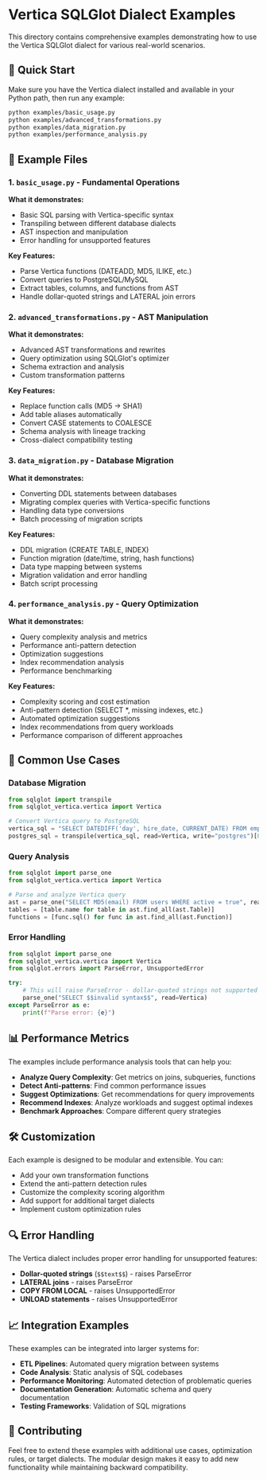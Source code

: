 # Vertica SQLGlot Dialect Examples

This directory contains comprehensive examples demonstrating how to use the Vertica SQLGlot dialect for various real-world scenarios.

## 🚀 Quick Start

Make sure you have the Vertica dialect installed and available in your Python path, then run any example:

```bash
python examples/basic_usage.py
python examples/advanced_transformations.py
python examples/data_migration.py
python examples/performance_analysis.py
```

## 📁 Example Files

### 1. `basic_usage.py` - Fundamental Operations
**What it demonstrates:**
- Basic SQL parsing with Vertica-specific syntax
- Transpiling between different database dialects
- AST inspection and manipulation
- Error handling for unsupported features

**Key Features:**
- Parse Vertica functions (DATEADD, MD5, ILIKE, etc.)
- Convert queries to PostgreSQL/MySQL
- Extract tables, columns, and functions from AST
- Handle dollar-quoted strings and LATERAL join errors

### 2. `advanced_transformations.py` - AST Manipulation
**What it demonstrates:**
- Advanced AST transformations and rewrites
- Query optimization using SQLGlot's optimizer
- Schema extraction and analysis
- Custom transformation patterns

**Key Features:**
- Replace function calls (MD5 → SHA1)
- Add table aliases automatically
- Convert CASE statements to COALESCE
- Schema analysis with lineage tracking
- Cross-dialect compatibility testing

### 3. `data_migration.py` - Database Migration
**What it demonstrates:**
- Converting DDL statements between databases
- Migrating complex queries with Vertica-specific functions
- Handling data type conversions
- Batch processing of migration scripts

**Key Features:**
- DDL migration (CREATE TABLE, INDEX)
- Function migration (date/time, string, hash functions)
- Data type mapping between systems
- Migration validation and error handling
- Batch script processing

### 4. `performance_analysis.py` - Query Optimization
**What it demonstrates:**
- Query complexity analysis and metrics
- Performance anti-pattern detection
- Optimization suggestions
- Index recommendation analysis
- Performance benchmarking

**Key Features:**
- Complexity scoring and cost estimation
- Anti-pattern detection (SELECT *, missing indexes, etc.)
- Automated optimization suggestions
- Index recommendations from query workloads
- Performance comparison of different approaches

## 🔧 Common Use Cases

### Database Migration
```python
from sqlglot import transpile
from sqlglot_vertica.vertica import Vertica

# Convert Vertica query to PostgreSQL
vertica_sql = "SELECT DATEDIFF('day', hire_date, CURRENT_DATE) FROM employees"
postgres_sql = transpile(vertica_sql, read=Vertica, write="postgres")[0]
```

### Query Analysis
```python
from sqlglot import parse_one
from sqlglot_vertica.vertica import Vertica

# Parse and analyze Vertica query
ast = parse_one("SELECT MD5(email) FROM users WHERE active = true", read=Vertica)
tables = [table.name for table in ast.find_all(ast.Table)]
functions = [func.sql() for func in ast.find_all(ast.Function)]
```

### Error Handling
```python
from sqlglot import parse_one
from sqlglot_vertica.vertica import Vertica
from sqlglot.errors import ParseError, UnsupportedError

try:
    # This will raise ParseError - dollar-quoted strings not supported
    parse_one("SELECT $$invalid syntax$$", read=Vertica)
except ParseError as e:
    print(f"Parse error: {e}")
```

## 📊 Performance Metrics

The examples include performance analysis tools that can help you:

- **Analyze Query Complexity**: Get metrics on joins, subqueries, functions
- **Detect Anti-patterns**: Find common performance issues
- **Suggest Optimizations**: Get recommendations for query improvements
- **Recommend Indexes**: Analyze workloads and suggest optimal indexes
- **Benchmark Approaches**: Compare different query strategies

## 🛠️ Customization

Each example is designed to be modular and extensible. You can:

- Add your own transformation functions
- Extend the anti-pattern detection rules
- Customize the complexity scoring algorithm
- Add support for additional target dialects
- Implement custom optimization rules

## 🔍 Error Handling

The Vertica dialect includes proper error handling for unsupported features:

- **Dollar-quoted strings** (`$$text$$`) - raises ParseError
- **LATERAL joins** - raises ParseError  
- **COPY FROM LOCAL** - raises UnsupportedError
- **UNLOAD statements** - raises UnsupportedError

## 📈 Integration Examples

These examples can be integrated into larger systems for:

- **ETL Pipelines**: Automated query migration between systems
- **Code Analysis**: Static analysis of SQL codebases
- **Performance Monitoring**: Automated detection of problematic queries
- **Documentation Generation**: Automatic schema and query documentation
- **Testing Frameworks**: Validation of SQL migrations

## 🤝 Contributing

Feel free to extend these examples with additional use cases, optimization rules, or target dialects. The modular design makes it easy to add new functionality while maintaining backward compatibility. 